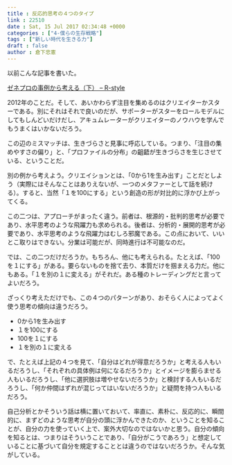 ```yaml
---
title : 反応的思考の４つのタイプ
link : 22510
date : Sat, 15 Jul 2017 02:34:48 +0000
categories : ["4-僕らの生存戦略"]
tags : ["新しい時代を生きる力"]
draft : false
author : 倉下忠憲
---
```


以前こんな記事を書いた。

<a href="https://rashita.net/blog/?p=7397">ゼネプロの事例から考える（下） – R-style</a>

2012年のことだ。そして、あいかわらず注目を集めるのはクリエイターかスターである。別にそれはそれで良いのだが、サポーターがスターをロールモデルにしてもしんどいだけだし、アキュムレーターがクリエイターのノウハウを学んでもうまくはいかないだろう。

この辺のミスマッチは、生きづらさと見事に呼応している。つまり、「注目の集めやすさの偏り」と、「プロファイルの分布」の齟齬が生きづらさを生じさせている、ということだ。

別の例から考えよう。クリエイションとは、「0から1を生み出す」ことだとしよう（実際にはそんなことはありえないが、一つのメタファーとして話を続ける）。すると、当然「１を100にする」という創造の形が対比的に浮かび上がってくる。

この二つは、アプローチがまったく違う。前者は、根源的・批判的思考が必要であり、水平思考のような飛躍力も求められる。後者は、分析的・展開的思考が必要であり、水平思考のような飛躍力はむしろ邪魔である。この点において、いいとこ取りはできない。分業は可能だが、同時進行は不可能なのだ。

では、この二つだけだろうか。もちろん、他にも考えられる。たとえば、「100を１にする」がある。要らないものを捨て去り、本質だけを掴まえる力だ。他にもある。「１を別の１に変える」がそれだ。ある種のトレーディングだと言ってよいだろう。

ざっくり考えただけでも、この４つのパターンがあり、おそらく人によってよく使う思考の傾向は違うだろう。

<ul>
<li>0から1を生み出す</li>
<li>１を100にする</li>
<li>100を１にする</li>
<li>１を別の１に変える</li>
</ul>

で、たとえば上記の４つを見て、「自分はどれが得意だろうか」と考える人もいるだろうし、「それぞれの具体例は何になるだろうか」とイメージを膨らませる人もいるだろうし、「他に選択肢は増やせないだろうか」と検討する人もいるだろうし、「何か仲間はずれが混じってはいないだろうか」と疑問を持つ人もいるだろう。

自己分析とかそういう話は横に置いておいて、率直に、素朴に、反応的に、瞬間的に、まずどのような思考が自分の頭に浮かんできたのか、ということを知ることが、自分の力を使っていく上で、案外大切なのではないかと思う。自分の傾向を知るとは、つまりはそういうことであり、「自分がこうであろう」と想定していることに基づいて自分を規定することとは違うのではないだろうか。そんな気がしている。
